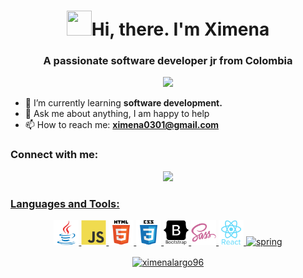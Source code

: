 <h1 align = "center" > <img src="https://media.giphy.com/media/hvRJCLFzcasrR4ia7z/giphy.gif" width="40" height="40">Hi, there. I'm Ximena</h1>

<h3 align="center">A passionate software developer jr from Colombia</h3>

<p align="center">
    <img src="https://media.giphy.com/media/LMcB8XospGZO8UQq87/giphy.gif"/>
 </p>

- 🌱 I’m currently learning **software development.**
- 💬 Ask me about anything, I am happy to help
- 📫 How to reach me: **ximena0301@gmail.com**


<h3 align="left">Connect with me:</h3>
<p align="center">
<a href="https://www.linkedin.com/in/ximena-largo/"><img src="https://img.shields.io/badge/linkedin-%230077B5.svg?style=for-the-badge&logo=linkedin&logoColor=white" height="40" />
</p>

<h3 align="left">Languages and Tools:</h3>
<div align="center">
<p> 
<img src="https://raw.githubusercontent.com/devicons/devicon/master/icons/java/java-original.svg" alt="java" width="40" height="40"/> 
<img src="https://raw.githubusercontent.com/devicons/devicon/master/icons/javascript/javascript-original.svg" alt="javascript" width="40" height="40"/> 
<img src="https://raw.githubusercontent.com/devicons/devicon/master/icons/html5/html5-original-wordmark.svg" alt="html5" width="40" height="40"/> 
<img src="https://raw.githubusercontent.com/devicons/devicon/master/icons/css3/css3-original-wordmark.svg" alt="css3" width="40" height="40"/> 
<img src="https://raw.githubusercontent.com/devicons/devicon/master/icons/bootstrap/bootstrap-plain-wordmark.svg" alt="bootstrap" width="40" height="40"/> 
<img src="https://raw.githubusercontent.com/devicons/devicon/master/icons/sass/sass-original.svg" alt="sass" width="40" height="40"/> 
<img src="https://raw.githubusercontent.com/devicons/devicon/master/icons/react/react-original-wordmark.svg" alt="react" width="40" height="40"/> 
<img src="https://www.vectorlogo.zone/logos/springio/springio-icon.svg" alt="spring" width="40" height="40"/>
</p>

<p>
<img align="center" src="https://github-readme-stats.vercel.app/api/top-langs?username=ximenalargo96&show_icons=true&locale=en&layout=compact" alt="ximenalargo96" />
</p>
</div>
